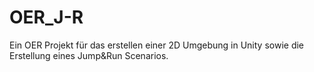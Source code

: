 # OER_J-R
Ein OER Projekt für das erstellen einer 2D Umgebung in Unity sowie die Erstellung eines Jump&amp;Run Scenarios.
